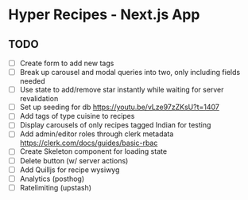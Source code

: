 # Hyper Recipes - Next.js App

## TODO

- [ ] Create form to add new tags
- [ ] Break up carousel and modal queries into two, only including fields needed
- [ ] Use state to add/remove star instantly while waiting for server revalidation
- [ ] Set up seeding for db https://youtu.be/vLze97zZKsU?t=1407
- [ ] Add tags of type cuisine to recipes
- [ ] Display carousels of only recipes tagged Indian for testing
- [ ] Add admin/editor roles through clerk metadata https://clerk.com/docs/guides/basic-rbac
- [ ] Create Skeleton component for loading state
- [ ] Delete button (w/ server actions)
- [ ] Add Quilljs for recipe wysiwyg
- [ ] Analytics (posthog)
- [ ] Ratelimiting (upstash)
